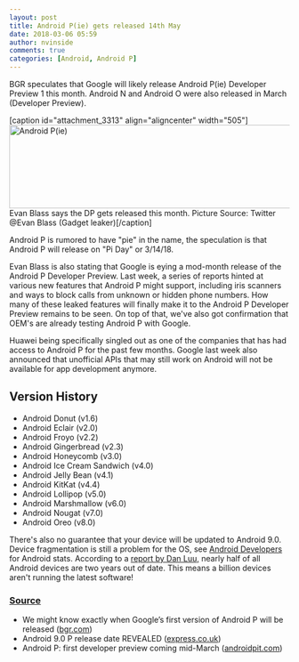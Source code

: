 ```yaml
---
layout: post
title: Android P(ie) gets released 14th May
date: 2018-03-06 05:59
author: nvinside
comments: true
categories: [Android, Android P]
---
```

BGR speculates that Google will likely release Android P(ie) Developer Preview 1 this month. Android N and Android O were also released in March (Developer Preview).

[caption id="attachment_3313" align="aligncenter" width="505"]<img class=" size-full wp-image-3313 aligncenter" src="https://chefkochblog.files.wordpress.com/2018/03/android-pie.jpg" alt="Android P(ie)" width="505" height="150" /> Evan Blass says the DP gets released this month. Picture Source: Twitter @Evan Blass (Gadget leaker)[/caption]

Android P is rumored to have "pie" in the name, the speculation is that Android P will release on "Pi Day" or 3/14/18.

<!--more-->

Evan Blass is also stating that Google is eying a mod-month release of the Android P Developer Preview. Last week, a series of reports hinted at various new features that Android P might support, including iris scanners and ways to block calls from unknown or hidden phone numbers. How many of these leaked features will finally make it to the Android P Developer Preview remains to be seen. On top of that, we've also got confirmation that OEM's are already testing Android P with Google.

Huawei being specifically singled out as one of the companies that has had access to Android P for the past few months. Google last week also announced that unofficial APIs that may still work on Android will not be available for app development anymore.

<h2>Version History</h2>

<ul>
    <li>Android Donut (v1.6)</li>
    <li>Android Eclair (v2.0)</li>
    <li>Android Froyo (v2.2)</li>
    <li>Android Gingerbread (v2.3)</li>
    <li>Android Honeycomb (v3.0)</li>
    <li>Android Ice Cream Sandwich (v4.0)</li>
    <li>Android Jelly Bean (v4.1)</li>
    <li>Android KitKat (v4.4)</li>
    <li>Android Lollipop (v5.0)</li>
    <li>Android Marshmallow (v6.0)</li>
    <li>Android Nougat (v7.0)</li>
    <li>Android Oreo (v8.0)</li>
</ul>

There's also no guarantee that your device will be updated to Android 9.0. Device fragmentation is still a problem for the OS, see <a title="Android Developers" href="https://developer.android.com/about/dashboards/index.html" rel="nofollow">Android Developers</a> for Android stats. According to a <a href="https://danluu.com/android-updates/?utm_source=Triggermail&amp;utm_medium=email&amp;utm_campaign=Post%20Blast%20%28bii-apps-and-platforms%29:%20Android%20fragmentation%20is%20worsening%20%E2%80%94%20HTC%20pivots%20VR%20strategy%20with%20new%20device%2C%20platform%20%E2%80%94%20Sprint%20adds%20free%20Hulu%20to%20take%20on%20rivals&amp;utm_term=BII%20List%20Mobile%20ALL">report by Dan Luu,</a> nearly half of all Android devices are two years out of date. This means a billion devices aren't running the latest software!

<h3><span style="text-decoration:underline;">Source</span></h3>

<ul>
    <li class="entry-title">We might know exactly when Google’s first version of Android P will be released (<a href="http://bgr.com/2018/03/05/android-p-name-release-date-pi-day-developer-beta/" target="_blank" rel="noopener">bgr.com</a>)</li>
    <li>Android 9.0 P release date REVEALED (<a href="https://www.express.co.uk/life-style/science-technology/926958/Android-9-0-P-Release-Date" target="_blank" rel="noopener">express.co.uk</a>)</li>
    <li>Android P: first developer preview coming mid-March (<a href="https://www.androidpit.com/android-p-news-release-features" target="_blank" rel="noopener">androidpit.com</a>)</li>
</ul>

&nbsp;

